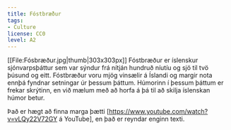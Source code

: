 ```yaml
---
title: Fóstbræður
tags:
- Culture
license: CC0
level: A2
---
```


[[File:Fósbræður.jpg|thumb|303x303px]]
<Book audio="Fóstbræður2.mp3">
Fóstbræður er íslenskur sjónvarpsþáttur sem var sýndur frá nítján hundruð níutíu og sjö til tvö þúsund og eitt.
Fóstbræður voru mjög vinsælir á Íslandi og margir nota ennþá fyndnar setningar úr þessum þáttum.
Húmorinn í þessum þáttum er frekar skrýtinn, en við mælum með að horfa á þá til að skilja íslenskan húmor betur.

Það er hægt að finna marga þætti [https://www.youtube.com/watch?v=vLQy22V72GY á YouTube], en það er reyndar enginn texti.
</Book>


